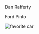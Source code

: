 Dan Rafferty

Ford Pinto

![favorite car](https://img.haikudeck.com/mi/42866f21d3a01997146bdff1dbc6ac8d.jpeg)